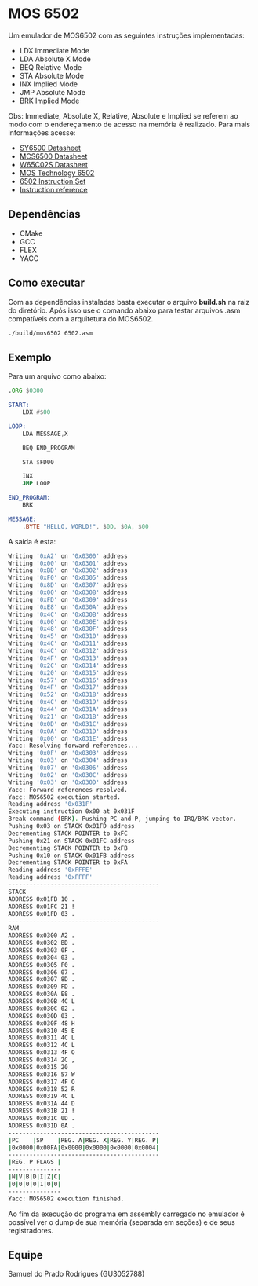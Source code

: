 # MOS 6502

Um emulador de MOS6502 com as seguintes instruções implementadas:

- LDX Immediate Mode
- LDA Absolute X Mode
- BEQ Relative Mode
- STA Absolute Mode
- INX Implied Mode
- JMP Absolute Mode
- BRK Implied Mode

Obs: Immediate, Absolute X, Relative, Absolute e Implied se referem ao modo com o endereçamento de acesso na memória é realizado. Para mais informações acesse:

- [SY6500 Datasheet](https://www.princeton.edu/~mae412/HANDOUTS/Datasheets/6502.pdf)
- [MCS6500 Datasheet](https://www.mdawson.net/vic20chrome/cpu/mos_6500_mpu_preliminary_may_1976.pdf)
- [W65C02S Datasheet](https://eater.net/datasheets/w64c02s.pdf)
- [MOS Technology 6502](https://en.wikipedia.org/wiki/MOS_Technology_6502)
- [6502 Instruction Set](https://www.masswerk.at/6502/6502_instruction_set.html)
- [Instruction reference](https://www.nesdev.org/wiki/Instruction_reference)

## Dependências

- CMake
- GCC
- FLEX
- YACC

## Como executar

Com as dependências instaladas basta executar o arquivo **build.sh** na raiz do diretório. Após isso use o comando abaixo para testar arquivos .asm compatíveis com a arquitetura do MOS6502.


```bash
./build/mos6502 6502.asm
```

## Exemplo

Para um arquivo como abaixo:

```asm
.ORG $0300

START:
    LDX #$00

LOOP:
    LDA MESSAGE,X

    BEQ END_PROGRAM

    STA $FD00

    INX
    JMP LOOP

END_PROGRAM:
    BRK

MESSAGE:
    .BYTE "HELLO, WORLD!", $0D, $0A, $00
```

A saída é esta:

```bash
Writing '0xA2' on '0x0300' address
Writing '0x00' on '0x0301' address
Writing '0xBD' on '0x0302' address
Writing '0xF0' on '0x0305' address
Writing '0x8D' on '0x0307' address
Writing '0x00' on '0x0308' address
Writing '0xFD' on '0x0309' address
Writing '0xE8' on '0x030A' address
Writing '0x4C' on '0x030B' address
Writing '0x00' on '0x030E' address
Writing '0x48' on '0x030F' address
Writing '0x45' on '0x0310' address
Writing '0x4C' on '0x0311' address
Writing '0x4C' on '0x0312' address
Writing '0x4F' on '0x0313' address
Writing '0x2C' on '0x0314' address
Writing '0x20' on '0x0315' address
Writing '0x57' on '0x0316' address
Writing '0x4F' on '0x0317' address
Writing '0x52' on '0x0318' address
Writing '0x4C' on '0x0319' address
Writing '0x44' on '0x031A' address
Writing '0x21' on '0x031B' address
Writing '0x0D' on '0x031C' address
Writing '0x0A' on '0x031D' address
Writing '0x00' on '0x031E' address
Yacc: Resolving forward references...
Writing '0x0F' on '0x0303' address
Writing '0x03' on '0x0304' address
Writing '0x07' on '0x0306' address
Writing '0x02' on '0x030C' address
Writing '0x03' on '0x030D' address
Yacc: Forward references resolved.
Yacc: MOS6502 execution started.
Reading address '0x031F'
Executing instruction 0x00 at 0x031F
Break command (BRK). Pushing PC and P, jumping to IRQ/BRK vector.
Pushing 0x03 on STACK 0x01FD address
Decrementing STACK POINTER to 0xFC
Pushing 0x21 on STACK 0x01FC address
Decrementing STACK POINTER to 0xFB
Pushing 0x10 on STACK 0x01FB address
Decrementing STACK POINTER to 0xFA
Reading address '0xFFFE'
Reading address '0xFFFF'
-------------------------------------------
STACK
ADDRESS 0x01FB 10 .
ADDRESS 0x01FC 21 !
ADDRESS 0x01FD 03 .
-------------------------------------------
RAM
ADDRESS 0x0300 A2 .
ADDRESS 0x0302 BD .
ADDRESS 0x0303 0F .
ADDRESS 0x0304 03 .
ADDRESS 0x0305 F0 .
ADDRESS 0x0306 07 .
ADDRESS 0x0307 8D .
ADDRESS 0x0309 FD .
ADDRESS 0x030A E8 .
ADDRESS 0x030B 4C L
ADDRESS 0x030C 02 .
ADDRESS 0x030D 03 .
ADDRESS 0x030F 48 H
ADDRESS 0x0310 45 E
ADDRESS 0x0311 4C L
ADDRESS 0x0312 4C L
ADDRESS 0x0313 4F O
ADDRESS 0x0314 2C ,
ADDRESS 0x0315 20
ADDRESS 0x0316 57 W
ADDRESS 0x0317 4F O
ADDRESS 0x0318 52 R
ADDRESS 0x0319 4C L
ADDRESS 0x031A 44 D
ADDRESS 0x031B 21 !
ADDRESS 0x031C 0D .
ADDRESS 0x031D 0A .
-------------------------------------------
|PC    |SP    |REG. A|REG. X|REG. Y|REG. P|
|0x0000|0x00FA|0x0000|0x0000|0x0000|0x0004|
-------------------------------------------
|REG. P FLAGS |
---------------
|N|V|B|D|I|Z|C|
|0|0|0|0|1|0|0|
---------------
Yacc: MOS6502 execution finished.
```

Ao fim da execução do programa em assembly carregado no emulador é possível ver o dump de sua memória (separada em seções) e de seus registradores.

## Equipe

Samuel do Prado Rodrigues (GU3052788)
